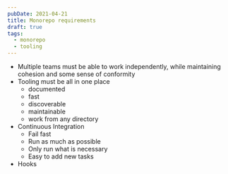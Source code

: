```yaml
---
pubDate: 2021-04-21
title: Monorepo requirements
draft: true
tags:
  - monorepo
  - tooling
---
```


- Multiple teams must be able to work independently, while maintaining cohesion and some sense of conformity
- Tooling must be all in one place
  - documented
  - fast
  - discoverable
  - maintainable
  - work from any directory
- Continuous Integration
  - Fail fast
  - Run as much as possible
  - Only run what is necessary
  - Easy to add new tasks
- Hooks

